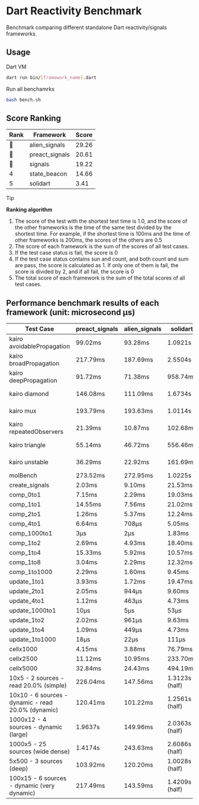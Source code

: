 # Dart Reactivity Benchmark

Benchmark comparing different standalone Dart reactivity/signals frameworks.

## Usage

Dart VM
```bash
dart run bin/[framework_name].dart
```

Run all benchamrks
```bash
bash bench.sh
```

## Score Ranking

<!-- Rank Table -->
| Rank | Framework | Score |
|---|---|---|
| 🥇 | alien_signals | 29.26 |
| 🥈 | preact_signals | 20.61 |
| 🥉 | signals | 19.22 |
| 4 | state_beacon | 14.66 |
| 5 | solidart | 3.41 |
<!-- Rank Table End -->

> [!TIP]
> **Ranking algorithm**
>
> 1. The score of the test with the shortest test time is 1.0, and the score of the other frameworks is the time of the same test divided by the shortest time. For example, if the shortest time is 100ms and the time of other frameworks is 200ms, the scores of the others are 0.5
> 2. The score of each framework is the sum of the scores of all test cases.
> 3. If the test case status is fail, the score is 0
> 4. If the test case status contains sun and count, and both count and sum are pass, the score is calculated as 1. If only one of them is fail, the score is divided by 2, and if all fail, the score is 0
> 5. The total score of each framework is the sum of the total scores of all test cases.

## Performance benchmark results of each framework (unit: microsecond μs)

<!-- Benchmark Table -->
| Test Case | preact_signals | alien_signals | solidart | signals | state_beacon |
|---|---|---|---|---|---|
| kairo avoidablePropagation | 99.02ms | 93.28ms | 1.0921s | 93.19ms | 93.24ms (fail) |
| kairo broadPropagation | 217.79ms | 187.69ms | 2.5504s | 206.29ms | 3.04ms (fail) |
| kairo deepPropagation | 91.72ms | 71.38ms | 958.74ms | 93.23ms | 90.81ms (fail) |
| kairo diamond | 146.08ms | 111.09ms | 1.6734s | 145.43ms | 96.56ms (fail) |
| kairo mux | 193.79ms | 193.63ms | 1.0114s | 197.47ms | 97.79ms (fail) |
| kairo repeatedObservers | 21.39ms | 10.87ms | 102.68ms | 24.13ms | 25.45ms (fail) |
| kairo triangle | 55.14ms | 46.72ms | 556.46ms | 54.17ms | 43.21ms (fail) |
| kairo unstable | 36.29ms | 22.92ms | 161.69ms | 41.05ms | 191.67ms (fail) |
| molBench | 273.52ms | 272.95ms | 1.0225s | 276.99ms | 399μs |
| create_signals | 2.03ms | 9.10ms | 21.53ms | 17.54ms | 28.57ms |
| comp_0to1 | 7.15ms | 2.29ms | 19.03ms | 6.91ms | 24.49ms |
| comp_1to1 | 14.55ms | 7.56ms | 21.02ms | 7.22ms | 24.45ms |
| comp_2to1 | 1.26ms | 5.37ms | 12.24ms | 4.73ms | 15.40ms |
| comp_4to1 | 6.64ms | 708μs | 5.05ms | 3.67ms | 8.50ms |
| comp_1000to1 | 3μs | 2μs | 1.83ms | 2μs | 20μs |
| comp_1to2 | 2.69ms | 4.93ms | 18.40ms | 8.91ms | 22.75ms |
| comp_1to4 | 15.33ms | 5.92ms | 10.57ms | 3.29ms | 21.28ms |
| comp_1to8 | 3.04ms | 2.29ms | 12.32ms | 3.63ms | 21.53ms |
| comp_1to1000 | 2.29ms | 1.60ms | 9.45ms | 2.00ms | 20.00ms |
| update_1to1 | 3.93ms | 1.72ms | 19.47ms | 4.44ms | 2.76ms |
| update_2to1 | 2.05ms | 944μs | 9.60ms | 2.09ms | 1.38ms |
| update_4to1 | 1.12ms | 463μs | 4.73ms | 1.02ms | 688μs |
| update_1000to1 | 10μs | 5μs | 53μs | 10μs | 7μs |
| update_1to2 | 2.02ms | 961μs | 9.63ms | 2.18ms | 1.38ms |
| update_1to4 | 1.09ms | 449μs | 4.73ms | 1.10ms | 706μs |
| update_1to1000 | 18μs | 22μs | 111μs | 20μs | 199μs |
| cellx1000 | 4.15ms | 3.88ms | 76.79ms | 4.17ms | 3.10ms |
| cellx2500 | 11.12ms | 10.95ms | 233.70ms | 14.08ms | 10.40ms |
| cellx5000 | 32.84ms | 24.43ms | 494.19ms | 34.21ms | 28.76ms |
| 10x5 - 2 sources - read 20.0% (simple) | 226.04ms | 147.56ms | 1.3123s (half) | 248.19ms | 150.16ms |
| 10x10 - 6 sources - dynamic - read 20.0% (dynamic) | 120.41ms | 101.22ms | 1.2561s (half) | 125.76ms | 106.03ms |
| 1000x12 - 4 sources - dynamic (large) | 1.9637s | 149.96ms | 2.0363s (half) | 2.5521s | 189.29ms |
| 1000x5 - 25 sources (wide dense) | 1.4174s | 243.63ms | 2.6086s (half) | 2.2777s | 260.22ms |
| 5x500 - 3 sources (deep) | 103.92ms | 120.20ms | 1.0028s (half) | 108.09ms | 123.78ms |
| 100x15 - 6 sources - dynamic (very dynamic) | 217.49ms | 143.59ms | 1.4209s (half) | 251.07ms | 143.71ms |
<!-- Benchmark Table End -->
